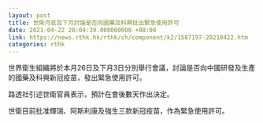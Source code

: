 ```yaml
---
layout: post
title: 世衛月底及下月討論是否向國藥及科興批出緊急使用許可
date: 2021-04-22 20:04:39.000000000 +08:00
link: https://news.rthk.hk/rthk/ch/component/k2/1587197-20210422.htm
categories: rthk
---
```


世界衛生組織將於本月26日及下月3日分別舉行會議，討論是否向中國研發及生產的國藥及科興新冠疫苗，發出緊急使用許可。

路透社引述世衛官員表示，預計在會後數天作出決定。

世衛目前批准輝瑞、阿斯利康及強生三款新冠疫苗，作為緊急使用許可。
